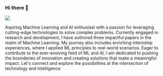 ### Hi there 👋
![](https://64.media.tumblr.com/c5543874b9cbe98da1d20945a45e989b/tumblr_o5a5r9Z9O71tvppquo1_r1_1280.gifv)

Aspiring Machine Learning and AI enthusiast with a passion for leveraging cutting-edge technologies to solve complex problems. Currently engaged in research and development, I have authored three impactful papers in the realm of Machine Learning. My journey also includes enriching internship experiences, where I applied ML principles to real-world scenarios. Eager to contribute to the ever-evolving field of ML and AI, I am dedicated to pushing the boundaries of innovation and creating solutions that make a meaningful impact. Let's connect and explore the possibilities at the intersection of technology and intelligence






